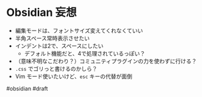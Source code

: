 # Obsidian 妄想

- 編集モードは、フォントサイズ変えてくれなくていい
- 半角スペース常時表示させたい
- インデントは2で、スペースにしたい
  - デフォルト機能だと、4で処理されているっぽい？
- （意味不明なこだわり？）コミュニティプラグインの力を使わずに行ける？
- `.css` でゴリっと書けるのかしら？
- Vim モード使いたいけど、`esc` キーの代替が面倒


#obsidian #draft 